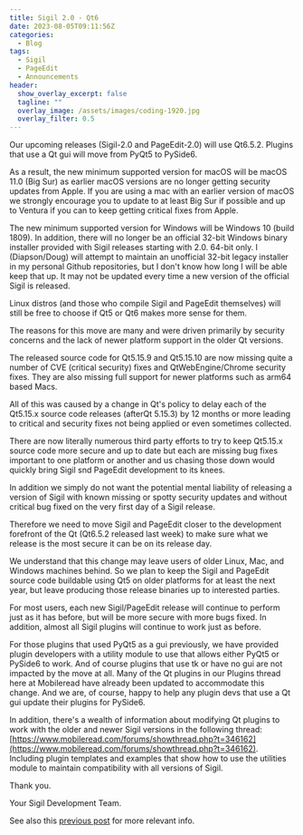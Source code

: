 ```yaml
---
title: Sigil 2.0 - Qt6
date: 2023-08-05T09:11:56Z
categories:
  - Blog
tags:
  - Sigil
  - PageEdit
  - Announcements
header:
  show_overlay_excerpt: false
  tagline: ""
  overlay_image: /assets/images/coding-1920.jpg
  overlay_filter: 0.5
---
```


Our upcoming releases (Sigil-2.0 and PageEdit-2.0) will use Qt6.5.2. Plugins that use a Qt gui will move from PyQt5 to PySide6.

As a result, the new minimum supported version for macOS will be macOS 11.0 (Big Sur) as earlier macOS versions are no longer getting security updates from Apple. If you are using a mac with an earlier version of macOS we strongly encourage you to update to at least Big Sur if possible and up to Ventura if you can to keep getting critical fixes from Apple.

The new minimum supported version for Windows will be Windows 10 (build 1809). In addition, there will no longer be an official 32-bit Windows binary installer provided with Sigil releases starting with 2.0. 64-bit only. I (Diapson/Doug) will attempt to maintain an unofficial 32-bit legacy installer in my personal Github repositories, but I don't know how long I will be able keep that up. It may not be updated every time a new version of the official Sigil is released.

Linux distros (and those who compile Sigil and PageEdit themselves) will still be free to choose if Qt5 or Qt6 makes more sense for them.

The reasons for this move are many and were driven primarily by security concerns and the lack of newer platform support in the older Qt versions.

The released source code for Qt5.15.9 and Qt5.15.10 are now missing quite a number of CVE (critical security) fixes and QtWebEngine/Chrome security fixes. They are also missing full support for newer platforms such as arm64 based Macs.

All of this was caused by a change in Qt's policy to delay each of the Qt5.15.x source code releases (afterQt 5.15.3) by 12 months or more leading to critical and security fixes not being applied or even sometimes collected.

There are now literally numerous third party efforts to try to keep Qt5.15.x source code more secure and up to date but each are missing bug fixes important to one platform or another and us chasing those down would quickly bring Sigil snd PageEdit development to its knees.

In addition we simply do not want the potential mental liability of releasing a version of Sigil with known missing or spotty security updates and without critical bug fixed on the very first day of a Sigil release.

Therefore we need to move Sigil and PageEdit closer to the development forefront of the Qt (Qt6.5.2 released last week) to make sure what we release is the most secure it can be on its release day.

We understand that this change may leave users of older Linux, Mac, and Windows machines behind. So we plan to keep the Sigil and PageEdit source code buildable using Qt5 on older platforms for at least the next year, but leave producing those release binaries up to interested parties.

For most users, each new Sigil/PageEdit release will continue to perform just as it has before, but will be more secure with more bugs fixed. In addition, almost all Sigil plugins will continue to work just as before.

For those plugins that used PyQt5 as a gui previously, we have provided plugin developers with a utility module to use that allows either PyQt5 or PySide6 to work. And of course plugins that use tk or have no gui are not impacted by the move at all. Many of the Qt plugins in our Plugins thread here at Mobileread have already been updated to accommodate this change. And we are, of course, happy to help any plugin devs that use a Qt gui update their plugins for PySide6.

In addition, there's a wealth of information about modifying Qt plugins to work with the older and newer Sigil versions in the following thread: [https://www.mobileread.com/forums/showthread.php?t=346162](https://www.mobileread.com/forums/showthread.php?t=346162). Including plugin templates and examples that show how to use the utilities module to maintain compatibility with all versions of Sigil.

Thank you.

Your Sigil Development Team.

See also this [previous post](/blog/sigil-qt6-migration/) for more relevant info.
